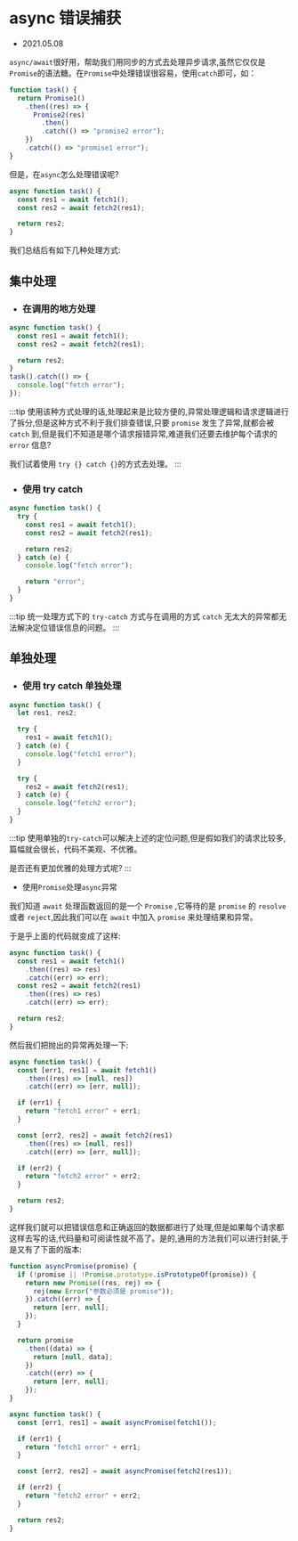# async 错误捕获

- 2021.05.08

`async/await`很好用，帮助我们用同步的方式去处理异步请求,虽然它仅仅是`Promise`的语法糖。在`Promise`中处理错误很容易，使用`catch`即可，如：

```js
function task() {
  return Promise1()
    .then((res) => {
      Promise2(res)
        .then()
        .catch(() => "promise2 error");
    })
    .catch(() => "promise1 error");
}
```

但是，在`async`怎么处理错误呢?

```js
async function task() {
  const res1 = await fetch1();
  const res2 = await fetch2(res1);

  return res2;
}
```

我们总结后有如下几种处理方式:

## 集中处理

- ### 在调用的地方处理

```js
async function task() {
  const res1 = await fetch1();
  const res2 = await fetch2(res1);

  return res2;
}
task().catch(() => {
  console.log("fetch error");
});
```

:::tip
使用该种方式处理的话,处理起来是比较方便的,异常处理逻辑和请求逻辑进行了拆分,但是这种方式不利于我们排查错误,只要 `promise` 发生了异常,就都会被 `catch` 到,但是我们不知道是哪个请求报错异常,难道我们还要去维护每个请求的 `error` 信息?

我们试着使用 `try {} catch {}`的方式去处理。
:::

- ### 使用 try catch

```js
async function task() {
  try {
    const res1 = await fetch1();
    const res2 = await fetch2(res1);

    return res2;
  } catch (e) {
    console.log("fetch error");

    return "error";
  }
}
```

:::tip
统一处理方式下的 `try-catch` 方式与在调用的方式 `catch` 无太大的异常都无法解决定位错误信息的问题。
:::

## 单独处理

- ### 使用 try catch 单独处理

```js
async function task() {
  let res1, res2;

  try {
    res1 = await fetch1();
  } catch (e) {
    console.log("fetch1 error");
  }

  try {
    res2 = await fetch2(res1);
  } catch (e) {
    console.log("fetch2 error");
  }
}
```

:::tip
使用单独的`try-catch`可以解决上述的定位问题,但是假如我们的请求比较多,篇幅就会很长，代码不美观、不优雅。

是否还有更加优雅的处理方式呢?
:::

- 使用`Promise`处理`async`异常

我们知道 `await` 处理函数返回的是一个 `Promise` ,它等待的是 `promise` 的 `resolve` 或者 `reject`,因此我们可以在 `await` 中加入 `promise` 来处理结果和异常。

于是乎上面的代码就变成了这样:

```js
async function task() {
  const res1 = await fetch1()
    .then((res) => res)
    .catch((err) => err);
  const res2 = await fetch2(res1)
    .then((res) => res)
    .catch((err) => err);

  return res2;
}
```

然后我们把抛出的异常再处理一下:

```js
async function task() {
  const [err1, res1] = await fetch1()
    .then((res) => [null, res])
    .catch((err) => [err, null]);

  if (err1) {
    return "fetch1 error" + err1;
  }

  const [err2, res2] = await fetch2(res1)
    .then((res) => [null, res])
    .catch((err) => [err, null]);

  if (err2) {
    return "fetch2 error" + err2;
  }

  return res2;
}
```

这样我们就可以把错误信息和正确返回的数据都进行了处理,但是如果每个请求都这样去写的话,代码量和可阅读性就不高了。是的,通用的方法我们可以进行封装,于是又有了下面的版本:

```js
function asyncPromise(promise) {
  if (!promise || !Promise.prototype.isPrototypeOf(promise)) {
    return new Promise((res, rej) => {
      rej(new Error("参数必须是 promise"));
    }).catch((err) => {
      return [err, null];
    });
  }

  return promise
    .then((data) => {
      return [null, data];
    })
    .catch((err) => {
      return [err, null];
    });
}

async function task() {
  const [err1, res1] = await asyncPromise(fetch1());

  if (err1) {
    return "fetch1 error" + err1;
  }

  const [err2, res2] = await asyncPromise(fetch2(res1));

  if (err2) {
    return "fetch2 error" + err2;
  }

  return res2;
}
```

